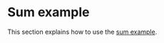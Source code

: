# Sum example

This section explains how to use the [sum example](https://github.com/matthijsr/fletcher-opae/tree/master/examples/sum).
